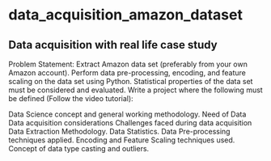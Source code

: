 # data_acquisition_amazon_dataset
## Data acquisition with real life case study

Problem Statement: Extract Amazon data set (preferably from your own Amazon account). Perform data pre-processing, encoding, and feature scaling on the data set using Python. Statistical properties of the data set must be considered and evaluated. Write a project where the following must be defined (Follow the video tutorial):

Data Science concept and general working methodology. Need of Data Data acquisition considerations Challenges faced during data acquisition Data Extraction Methodology. Data Statistics. Data Pre-processing techniques applied. Encoding and Feature Scaling techniques used. Concept of data type casting and outliers.
